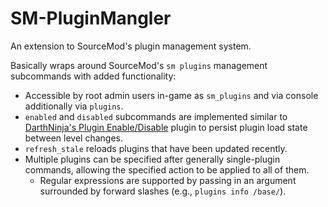 # SM-PluginMangler
An extension to SourceMod's plugin management system.

Basically wraps around SourceMod's `sm plugins` management subcommands with added functionality:

* Accessible by root admin users in-game as `sm_plugins` and via console additionally via `plugins`.
* `enabled` and `disabled` subcommands are implemented similar to [DarthNinja's Plugin Enable/Disable][sm-pluginenable] plugin to persist plugin load state between level changes.
* `refresh_stale` reloads plugins that have been updated recently.
* Multiple plugins can be specified after generally single-plugin commands, allowing the specified action to be applied to all of them.
	* Regular expressions are supported by passing in an argument surrounded by forward slashes (e.g., `plugins info /base/`).

[sm-pluginenable]: https://forums.alliedmods.net/showthread.php?t=182086

